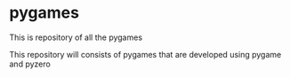 # pygames

This is repository of all the pygames

This repository will consists of pygames that are developed using pygame and pyzero
